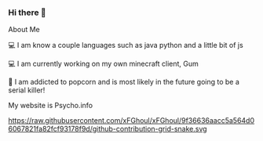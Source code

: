 ### Hi there 👋

About Me
 
💻 I am know a couple languages such as java python and a little bit of js

💻 I am currently working on my own minecraft client, Gum

📖 I am addicted to popcorn and is most likely in the future going to be a serial killer!

My website is Psycho.info

https://raw.githubusercontent.com/xFGhoul/xFGhoul/9f36636aacc5a564d06067821fa82fcf93178f9d/github-contribution-grid-snake.svg

<!--
**CheatingAndLeaking/Cheatingandleaking** is a ✨ _special_ ✨ repository because its `README.md` (this file) appears on your GitHub profile.

Here are some ideas to get you started:


💻 I am know a couple languages such as java python and a little bit of js.
💻 I am currently working on my own minecraft client, Gum.
📖 I am addicted to popcorn and is most likely in the future going to be a serial killer!

-->
